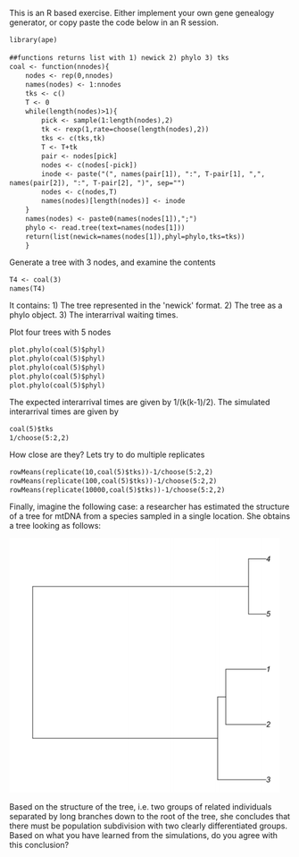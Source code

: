 This is an R based exercise. Either implement your own gene genealogy
generator, or copy paste the code below in an R session.
```
library(ape)

##functions returns list with 1) newick 2) phylo 3) tks
coal <- function(nnodes){
    nodes <- rep(0,nnodes)
    names(nodes) <- 1:nnodes
    tks <- c()
    T <- 0
    while(length(nodes)>1){
        pick <- sample(1:length(nodes),2)
        tk <- rexp(1,rate=choose(length(nodes),2))
        tks <- c(tks,tk)
        T <- T+tk
        pair <- nodes[pick]
        nodes <- c(nodes[-pick])
        inode <- paste("(", names(pair[1]), ":", T-pair[1], ",", names(pair[2]), ":", T-pair[2], ")", sep="")
        nodes <- c(nodes,T)
        names(nodes)[length(nodes)] <- inode
    }
    names(nodes) <- paste0(names(nodes[1]),";")
    phylo <- read.tree(text=names(nodes[1]))
    return(list(newick=names(nodes[1]),phyl=phylo,tks=tks))
	}
```
Generate a tree with 3 nodes, and examine the contents

```
T4 <- coal(3)
names(T4)
```

It contains: 1) The tree represented in the 'newick' format. 2) The tree as a
phylo object. 3) The interarrival waiting times.

Plot four trees with 5 nodes

```
plot.phylo(coal(5)$phyl)
plot.phylo(coal(5)$phyl)
plot.phylo(coal(5)$phyl)
plot.phylo(coal(5)$phyl)
plot.phylo(coal(5)$phyl)
```

The expected interarrival times are given by 1/(k(k-1)/2). The
simulated interarrival times are given by

```
coal(5)$tks
1/choose(5:2,2)
```
How close are they? Lets try to do multiple replicates

```
rowMeans(replicate(10,coal(5)$tks))-1/choose(5:2,2)
rowMeans(replicate(100,coal(5)$tks))-1/choose(5:2,2)
rowMeans(replicate(10000,coal(5)$tks))-1/choose(5:2,2)
```
Finally,	imagine	the	following	case:	a	researcher	has
estimated	the	structure	of	a	tree	for mtDNA	from a
species	sampled	in	a	single	location.	She	obtains	a	tree
looking	as	follows:

![alt text](https://github.com/KHanghoj/bgi_2019/blob/master/Tree0.png)

Based	on	the	structure	of	the	tree,	i.e.	two	groups	of	related	individuals	separated	by	long branches	down to the	root	of	the	tree,	she	concludes	that	there	must	be population subdivision	with	two	clearly differentiated	groups.	Based	on	what	you	have	learned	from the	simulations,	do	you	agree	with	this conclusion?
